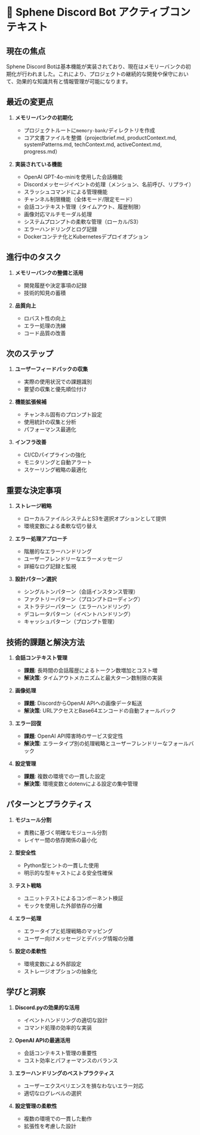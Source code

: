 # 🚀 Sphene Discord Bot アクティブコンテキスト

## 現在の焦点

Sphene Discord Botは基本機能が実装されており、現在はメモリーバンクの初期化が行われました。これにより、プロジェクトの継続的な開発や保守において、効果的な知識共有と情報管理が可能になります。

## 最近の変更点

1. **メモリーバンクの初期化**
   - プロジェクトルートに`memory-bank/`ディレクトリを作成
   - コア文書ファイルを整備（projectbrief.md, productContext.md, systemPatterns.md, techContext.md, activeContext.md, progress.md）

2. **実装されている機能**
   - OpenAI GPT-4o-miniを使用した会話機能
   - Discordメッセージイベントの処理（メンション、名前呼び、リプライ）
   - スラッシュコマンドによる管理機能
   - チャンネル制限機能（全体モード/限定モード）
   - 会話コンテキスト管理（タイムアウト、履歴制限）
   - 画像対応マルチモーダル処理
   - システムプロンプトの柔軟な管理（ローカル/S3）
   - エラーハンドリングとログ記録
   - Dockerコンテナ化とKubernetesデプロイオプション

## 進行中のタスク

1. **メモリーバンクの整備と活用**
   - 開発履歴や決定事項の記録
   - 技術的知見の蓄積

2. **品質向上**
   - ロバスト性の向上
   - エラー処理の洗練
   - コード品質の改善

## 次のステップ

1. **ユーザーフィードバックの収集**
   - 実際の使用状況での課題識別
   - 要望の収集と優先順位付け

2. **機能拡張候補**
   - チャンネル固有のプロンプト設定
   - 使用統計の収集と分析
   - パフォーマンス最適化

3. **インフラ改善**
   - CI/CDパイプラインの強化
   - モニタリングと自動アラート
   - スケーリング戦略の最適化

## 重要な決定事項

1. **ストレージ戦略**
   - ローカルファイルシステムとS3を選択オプションとして提供
   - 環境変数による柔軟な切り替え

2. **エラー処理アプローチ**
   - 階層的なエラーハンドリング
   - ユーザーフレンドリーなエラーメッセージ
   - 詳細なログ記録と監視

3. **設計パターン選択**
   - シングルトンパターン（会話インスタンス管理）
   - ファクトリーパターン（プロンプトローディング）
   - ストラテジーパターン（エラーハンドリング）
   - デコレータパターン（イベントハンドリング）
   - キャッシュパターン（プロンプト管理）

## 技術的課題と解決方法

1. **会話コンテキスト管理**
   - **課題**: 長時間の会話履歴によるトークン数増加とコスト増
   - **解決策**: タイムアウトメカニズムと最大ターン数制限の実装

2. **画像処理**
   - **課題**: DiscordからOpenAI APIへの画像データ転送
   - **解決策**: URLアクセスとBase64エンコードの自動フォールバック

3. **エラー回復**
   - **課題**: OpenAI API障害時のサービス安定性
   - **解決策**: エラータイプ別の処理戦略とユーザーフレンドリーなフォールバック

4. **設定管理**
   - **課題**: 複数の環境での一貫した設定
   - **解決策**: 環境変数とdotenvによる設定の集中管理

## パターンとプラクティス

1. **モジュール分割**
   - 責務に基づく明確なモジュール分割
   - レイヤー間の依存関係の最小化

2. **型安全性**
   - Python型ヒントの一貫した使用
   - 明示的な型キャストによる安全性確保

3. **テスト戦略**
   - ユニットテストによるコンポーネント検証
   - モックを使用した外部依存の分離

4. **エラー処理**
   - エラータイプと処理戦略のマッピング
   - ユーザー向けメッセージとデバッグ情報の分離

5. **設定の柔軟性**
   - 環境変数による外部設定
   - ストレージオプションの抽象化

## 学びと洞察

1. **Discord.pyの効果的な活用**
   - イベントハンドリングの適切な設計
   - コマンド処理の効率的な実装

2. **OpenAI APIの最適活用**
   - 会話コンテキスト管理の重要性
   - コスト効率とパフォーマンスのバランス

3. **エラーハンドリングのベストプラクティス**
   - ユーザーエクスペリエンスを損なわないエラー対応
   - 適切なログレベルの選択

4. **設定管理の柔軟性**
   - 複数の環境での一貫した動作
   - 拡張性を考慮した設計
